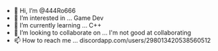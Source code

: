- 👋 Hi, I’m @444Ro666
- 👀 I’m interested in ...  Game Dev
- 🌱 I’m currently learning ... C++
- 💞️ I’m looking to collaborate on ...  I'm not good at collaborating
- 📫 How to reach me ... discordapp.com/users/298013420538560512

<!---
444Ro666/444Ro666 is a ✨ special ✨ repository because its `README.md` (this file) appears on your GitHub profile.
You can click the Preview link to take a look at your changes.
--->
